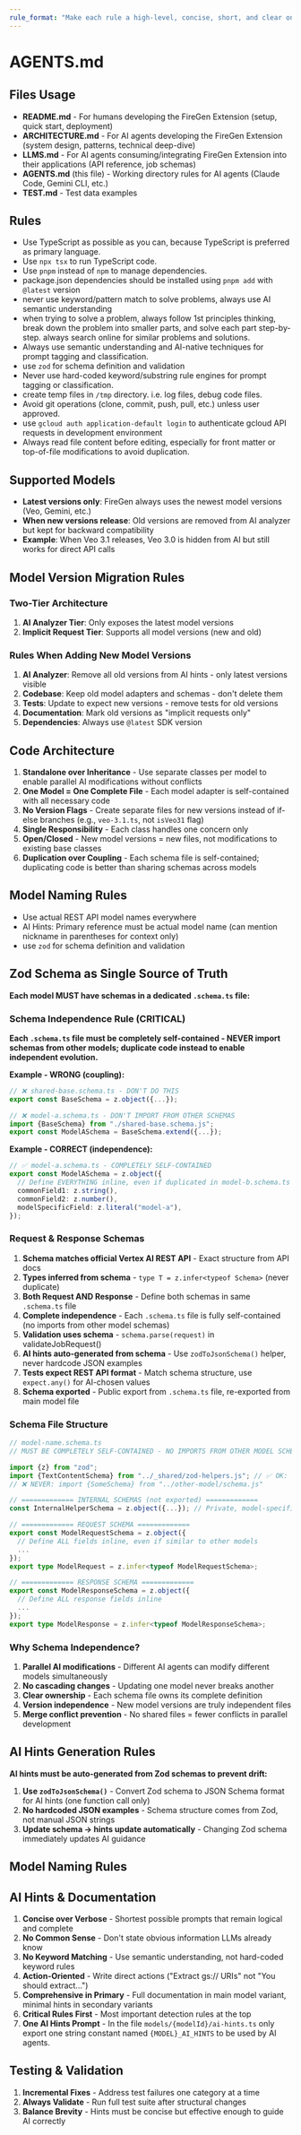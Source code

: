 ```yaml
---
rule_format: "Make each rule a high-level, concise, short, and clear one-liner."
---
```


# AGENTS.md

## Files Usage

- **README.md** - For humans developing the FireGen Extension (setup, quick start, deployment)
- **ARCHITECTURE.md** - For AI agents developing the FireGen Extension (system design, patterns, technical deep-dive)
- **LLMS.md** - For AI agents consuming/integrating FireGen Extension into their applications (API reference, job schemas)
- **AGENTS.md** (this file) - Working directory rules for AI agents (Claude Code, Gemini CLI, etc.)
- **TEST.md** - Test data examples

## Rules

- Use TypeScript as possible as you can, because TypeScript is preferred as primary language.
- Use `npx tsx` to run TypeScript code.
- Use `pnpm` instead of `npm` to manage dependencies.
- package.json dependencies should be installed using `pnpm add` with `@latest` version
- never use keyword/pattern match to solve problems, always use AI semantic understanding
- when trying to solve a problem, always follow 1st principles thinking, break down the problem into smaller parts, and solve each part step-by-step. always search online for similar problems and solutions.
- Always use semantic understanding and AI-native techniques for prompt tagging and classification.
- use `zod` for schema definition and validation
- Never use hard-coded keyword/substring rule engines for prompt tagging or classification.
- create temp files in `/tmp` directory. i.e. log files, debug code files.
- Avoid git operations (clone, commit, push, pull, etc.) unless user approved.
- use `gcloud auth application-default login` to authenticate gcloud API requests in development environment
- Always read file content before editing, especially for front matter or top-of-file modifications to avoid duplication.

## Supported Models

- **Latest versions only**: FireGen always uses the newest model versions (Veo, Gemini, etc.)
- **When new versions release**: Old versions are removed from AI analyzer but kept for backward compatibility
- **Example**: When Veo 3.1 releases, Veo 3.0 is hidden from AI but still works for direct API calls

## Model Version Migration Rules

### Two-Tier Architecture
1. **AI Analyzer Tier**: Only exposes the latest model versions
2. **Implicit Request Tier**: Supports all model versions (new and old)

### Rules When Adding New Model Versions

1. **AI Analyzer**: Remove all old versions from AI hints - only latest versions visible
2. **Codebase**: Keep old model adapters and schemas - don't delete them
3. **Tests**: Update to expect new versions - remove tests for old versions
4. **Documentation**: Mark old versions as "implicit requests only"
5. **Dependencies**: Always use `@latest` SDK version


## Code Architecture

1. **Standalone over Inheritance** - Use separate classes per model to enable parallel AI modifications without conflicts
2. **One Model = One Complete File** - Each model adapter is self-contained with all necessary code
3. **No Version Flags** - Create separate files for new versions instead of if-else branches (e.g., `veo-3.1.ts`, not `isVeo31` flag)
4. **Single Responsibility** - Each class handles one concern only
5. **Open/Closed** - New model versions = new files, not modifications to existing base classes
6. **Duplication over Coupling** - Each schema file is self-contained; duplicating code is better than sharing schemas across models

## Model Naming Rules

- Use actual REST API model names everywhere
- AI Hints: Primary reference must be actual model name (can mention nickname in parentheses for context only)
- use `zod` for schema definition and validation

## Zod Schema as Single Source of Truth

**Each model MUST have schemas in a dedicated `.schema.ts` file:**

### Schema Independence Rule (CRITICAL)

**Each `.schema.ts` file must be completely self-contained - NEVER import schemas from other models; duplicate code instead to enable independent evolution.**

**Example - WRONG (coupling):**
```typescript
// ❌ shared-base.schema.ts - DON'T DO THIS
export const BaseSchema = z.object({...});

// ❌ model-a.schema.ts - DON'T IMPORT FROM OTHER SCHEMAS
import {BaseSchema} from "./shared-base.schema.js";
export const ModelASchema = BaseSchema.extend({...});
```

**Example - CORRECT (independence):**
```typescript
// ✅ model-a.schema.ts - COMPLETELY SELF-CONTAINED
export const ModelASchema = z.object({
  // Define EVERYTHING inline, even if duplicated in model-b.schema.ts
  commonField1: z.string(),
  commonField2: z.number(),
  modelSpecificField: z.literal("model-a"),
});
```

### Request & Response Schemas

1. **Schema matches official Vertex AI REST API** - Exact structure from API docs
2. **Types inferred from schema** - `type T = z.infer<typeof Schema>` (never duplicate)
3. **Both Request AND Response** - Define both schemas in same `.schema.ts` file
4. **Complete independence** - Each `.schema.ts` file is fully self-contained (no imports from other model schemas)
5. **Validation uses schema** - `schema.parse(request)` in validateJobRequest()
6. **AI hints auto-generated from schema** - Use `zodToJsonSchema()` helper, never hardcode JSON examples
7. **Tests expect REST API format** - Match schema structure, use `expect.any()` for AI-chosen values
8. **Schema exported** - Public export from `.schema.ts` file, re-exported from main model file

### Schema File Structure

```typescript
// model-name.schema.ts
// MUST BE COMPLETELY SELF-CONTAINED - NO IMPORTS FROM OTHER MODEL SCHEMAS

import {z} from "zod";
import {TextContentSchema} from "../_shared/zod-helpers.js"; // ✅ OK: shared utilities
// ❌ NEVER: import {SomeSchema} from "../other-model/schema.js"

// ============= INTERNAL SCHEMAS (not exported) =============
const InternalHelperSchema = z.object({...}); // Private, model-specific

// ============= REQUEST SCHEMA =============
export const ModelRequestSchema = z.object({
  // Define ALL fields inline, even if similar to other models
  ...
});
export type ModelRequest = z.infer<typeof ModelRequestSchema>;

// ============= RESPONSE SCHEMA =============
export const ModelResponseSchema = z.object({
  // Define ALL response fields inline
  ...
});
export type ModelResponse = z.infer<typeof ModelResponseSchema>;
```

### Why Schema Independence?

1. **Parallel AI modifications** - Different AI agents can modify different models simultaneously
2. **No cascading changes** - Updating one model never breaks another
3. **Clear ownership** - Each schema file owns its complete definition
4. **Version independence** - New model versions are truly independent files
5. **Merge conflict prevention** - No shared files = fewer conflicts in parallel development

## AI Hints Generation Rules

**AI hints must be auto-generated from Zod schemas to prevent drift:**

1. **Use `zodToJsonSchema()`** - Convert Zod schema to JSON Schema format for AI hints (one function call only)
2. **No hardcoded JSON examples** - Schema structure comes from Zod, not manual JSON strings
3. **Update schema → hints update automatically** - Changing Zod schema immediately updates AI guidance

## Model Naming Rules

## AI Hints & Documentation

1. **Concise over Verbose** - Shortest possible prompts that remain logical and complete
2. **No Common Sense** - Don't state obvious information LLMs already know
3. **No Keyword Matching** - Use semantic understanding, not hard-coded keyword rules
4. **Action-Oriented** - Write direct actions ("Extract gs:// URIs" not "You should extract...")
5. **Comprehensive in Primary** - Full documentation in main model variant, minimal hints in secondary variants
6. **Critical Rules First** - Most important detection rules at the top
7. **One AI Hints Prompt** - In the file `models/{modelId}/ai-hints.ts` only export one string constant named `{MODEL}_AI_HINTS` to be used by AI agents.

## Testing & Validation

1. **Incremental Fixes** - Address test failures one category at a time
2. **Always Validate** - Run full test suite after structural changes
3. **Balance Brevity** - Hints must be concise but effective enough to guide AI correctly
